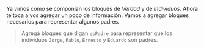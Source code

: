 Ya vimos como se componían los bloques de _Verdad_ y de _Individuos_. Ahora te toca a vos agregar un poco de información. Vamos a agregar bloques necesarios para representar algunos padres. 

> Agregá bloques que digan `esPadre` para representar que los individuos `Jorge`, `Pablo`, `Ernesto` y `Eduardo` son padres.